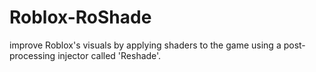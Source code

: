 # Roblox-RoShade
improve Roblox's visuals by applying shaders to the game using a post-processing injector called 'Reshade'.  
